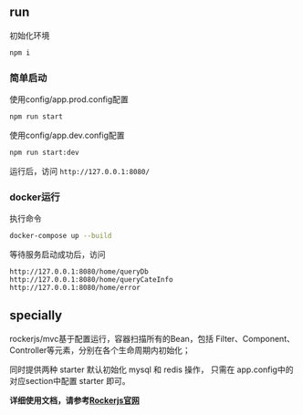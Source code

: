 ## run
初始化环境
```sh
npm i
```

### 简单启动
使用config/app.prod.config配置
```sh
npm run start
```

使用config/app.dev.config配置
```sh
npm run start:dev
```

运行后，访问 `http://127.0.0.1:8080/`

### docker运行
执行命令
```sh
docker-compose up --build
```

等待服务启动成功后，访问 

```
http://127.0.0.1:8080/home/queryDb
http://127.0.0.1:8080/home/queryCateInfo
http://127.0.0.1:8080/home/error
```

## specially

rockerjs/mvc基于配置运行，容器扫描所有的Bean，包括 Filter、Component、Controller等元素，分别在各个生命周期内初始化；

同时提供两种 starter 默认初始化 mysql 和 redis 操作， 只需在 app.config中的对应section中配置 starter 即可。 

**详细使用文档，请参考[Rockerjs官网](https://rockerjs.weidian.com/)**